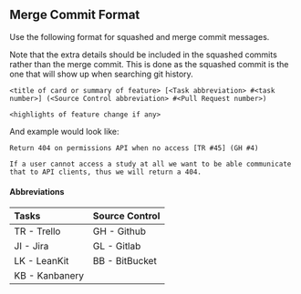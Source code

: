 ## Merge Commit Format

Use the following format for squashed and merge commit messages.

Note that the extra details should be included in the squashed commits rather than the merge commit.  This is done as the squashed commit is the one that will show up when searching git history.

```
<title of card or summary of feature> [<Task abbreviation> #<task number>] (<Source Control abbreviation> #<Pull Request number>)

<highlights of feature change if any>
```

And example would look like:

```
Return 404 on permissions API when no access [TR #45] (GH #4)

If a user cannot access a study at all we want to be able communicate that to API clients, thus we will return a 404.
```

#### Abbreviations

|Tasks            |Source Control
|:----------------|:-------------
|  TR - Trello    |  GH - Github
|  JI - Jira      |  GL - Gitlab
|  LK - LeanKit   |  BB - BitBucket
|  KB - Kanbanery |
